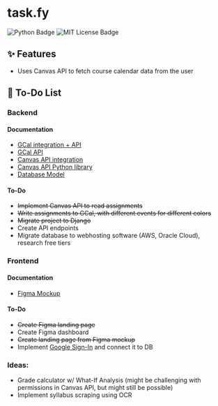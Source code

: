# task.fy
![Python Badge](https://img.shields.io/badge/Python-3.9-3776AB.svg?style=flat&logo=python&logoColor=white)
![MIT License Badge](https://img.shields.io/badge/License-MIT-yellow)

## ✨ Features
- Uses Canvas API to fetch course calendar data from the user

## 📝 To-Do List
### Backend
#### Documentation
- [GCal integration + API](https://developers.google.com/calendar/api/guides/overview)
- [GCal API](https://googleapis.github.io/google-api-python-client/docs/dyn/calendar_v3.html)
- [Canvas API integration](https://canvas.instructure.com/doc/api/)
- [Canvas API Python library](https://github.com/ucfopen/canvasapi/blob/524bfd707326dc6d154f886f0f2270d19fd1ffa1/README.md#installation)
- [Database Model](https://drawsql.app/teams/taskfy/diagrams/task-fy)

 #### To-Do
- ~~Implement Canvas API to read assignments~~
- ~~Write assignments to GCal, with different events for different colors~~
- ~~Migrate project to Django~~
- Create API endpoints
- Migrate database to webhosting software (AWS, Oracle Cloud), research free tiers

### Frontend
#### Documentation
- [Figma Mockup](https://www.figma.com/file/klbpd51vH3ZTmlCd7HwsqG/task.fy-design?type=design&node-id=0%3A1&mode=design&t=xtSBpJVQjfBVa1Ak-1)

#### To-Do
- ~~Create Figma landing page~~
- Create Figma dashboard
- ~~Create landing page from Figma mockup~~
- Implement [Google Sign-In](https://developers.google.com/identity/sign-in/web/sign-in) and connect it to DB

### Ideas:
- Grade calculator w/ What-If Analysis (might be challenging with permissions in Canvas API, but might still be possible)
- Implement syllabus scraping using OCR
